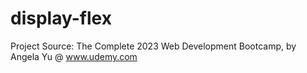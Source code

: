 # display-flex
Project Source: The Complete 2023 Web Development Bootcamp, by Angela Yu @ www.udemy.com
